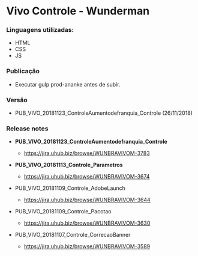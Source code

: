 # Vivo Controle - Wunderman

### Linguagens utilizadas:
  - HTML
  - CSS
  - JS

### Publicação
  - Executar gulp prod-ananke antes de subir.

### Versão
- PUB_VIVO_20181123_ControleAumentodefranquia_Controle (26/11/2018)

### Release notes
- **PUB_VIVO_20181123_ControleAumentodefranquia_Controle**
  - https://jira.uhub.biz/browse/WUNBRAVIVOM-3783

- **PUB_VIVO_20181113_Controle_Parametros**
  - https://jira.uhub.biz/browse/WUNBRAVIVOM-3674

- PUB_VIVO_20181109_Controle_AdobeLaunch
  - https://jira.uhub.biz/browse/WUNBRAVIVOM-3644 

- PUB_VIVO_20181109_Controle_Pacotao
  - https://jira.uhub.biz/browse/WUNBRAVIVOM-3630

- PUB_VIVO_20181107_Controle_CorrecaoBanner
  - https://jira.uhub.biz/browse/WUNBRAVIVOM-3589

